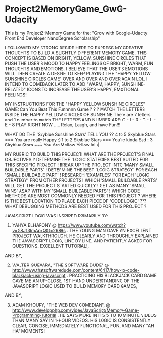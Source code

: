 # Project2MemoryGame_GwG-Udacity
This is my Project2-Memory Game for the: "Grow with Google-Udacity Front End Developer NanoDegree Scholarship"

I FOLLOWED MY STRONG DESIRE HERE TO EXPRESS MY CREATIVE THOUGHTS TO BUILD A SLIGHTLY DIFFERENT MEMORY GAME. THIS CONCEPT IS BASED ON BRIGHT, YELLOW, SUNSHINE CIRCLES THAT PUSH THE USER'S MOOD TO HAPPY FEELINGS OF BRIGHT, WARM, FUN THOUGHTS AND EMOTIONS. I BELIEVE THAT THE USER'S EMOTIONS WILL THEN CREATE A DESIRE TO KEEP PLAYING THE "HAPPY YELLOW SUNSHINE CIRCLES GAME" OVER AND OVER AND OVER AGAIN LOL. I INTEND TO COMEBACK LATER TO ADD "WARM, HAPPY, SUNSHINE-RELATED" ICONS TO INCREASE THE USER'S HAPPY, EMOTIONAL FEELINGS!



MY INSTRUCTIONS FOR THE "HAPPY YELLOW SUNSHINE CIRCLES" GAME:
Can You Beat This Funnnnn Game ? ? ?
MATCH THE LETTERS INSIDE THE HAPPY YELLOW CIRCLES OF SUNSHINE
There are 7 letters and 1 number to match
THE LETTERS AND NUMBER ARE: C - I - R - C - L - E - 8
PLAY RIGHT NOW ..... Relax, Laugh, and have Fun!!!

WHAT DO THE 'Skyblue Sunshine Stars' TELL YOU ??
4 to 5 Skyblue Stars === You are really Happy :)
1 to 2 Skyblue Stars === You're kinda Sad :
3 Skyblue Stars === You Are Mellow Yellow lol :|



MY RUBRIC TO BUILD THIS PROJECT!
WHAT ARE THE PROJECT'S FINAL OBJECTIVES ?
DETERMINE THE 'LOGIC STATEGIES BEST SUITED FOR THIS SPECIFIC PROJECT !
BREAK UP THE PROJECT INTO 'MANY SMALL BUILDABLE PARTS' !
DETERMINE THE BEST 'LOGIC STRATEGY' FOR EACH 'SMALL BUILDABLE PART' !
RESEARCH 'EXAMPLES' FOR EACH 'LOGIC STRATEGY' FROM OTHER PROJECTS !
WHICH 'SMALL BUILDABLE PARTS' WILL GET THE PROJECT STARTED QUICKLY !
GET AS MANY 'SMALL WINS' ASAP WITH MY 'SMALL BUILDABLE PARTS' !
WHICH CODE METHODS ARE MOST COMMONLY NEEDED FOR THIS PROJECT ?
WHERE IS THE BEST LOCATION TO PLACE EACH PIECE OF 'CODE LOGIC' ???
WHAT DEBUGGING METHODS ARE BEST USED FOR THIS PROJECT ?

JAVASCRIPT LOGIC WAS INSPIRED PRIMARILY BY:
1) YAHYA ELHARONY @ https://www.youtube.com/watch?v=G8J13lmApkQ&t=2689s . THE YOUNG MAN GAVE AN EXCELLENT PROJECT WALKTHROUGH. HE CLEARLY AND THROUGHLY EXPLAINED THE JAVASCRIPT LOGIC, LINE BY LINE, AND PATIENTLY ASKED FOR QUESTIONS. EXCELLENT TUTORIAL!, 

AND BY, 

2) WALTER GUEVARA, "THE SOFTWARE DUDE" @ http://www.thatsoftwaredude.com/content/6417/how-to-code-blackjack-using-javascript . PRACTICING HIS BLACKJACK CARD GAME GAVE ME AN UP-CLOSE, 1ST HAND UNDERSTANDING OF THE JAVASCRIPT LOGIC USED TO BUILD MEMORY CARD GAMES, 

AND BY, 

3) ADAM KHOURY, "THE WEB DEV COMEDIAN", @ http://www.developphp.com/video/JavaScript/Memory-Game-Programming-Tutorial . HE SAYS MORE IN HIS 5 TO 10 MINUTE VIDEOS THAN MANY SAY IN 1-HOUR VIDEOS. HIS LOGIC IS CONSISTENTLY CLEAR, CONCISE, IMMEDIATELY FUNCTIONAL, FUN, AND MANY "AH HA" MOMENTS!